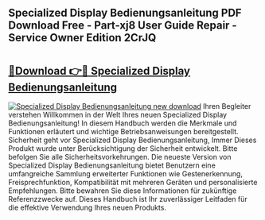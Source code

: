 ## Specialized Display Bedienungsanleitung PDF Download Free - Part-xj8 User Guide Repair - Service Owner Edition 2CrJQ

# <h2><a href="http://df4ktr1.blite.top/?on=Specialized+Display+Bedienungsanleitung">🔗Download 👉🔴 Specialized Display Bedienungsanleitung</a></h2>

[![Specialized Display Bedienungsanleitung new download](https://i.imgur.com/lujVjoI.png)](http://df4ktr1.blite.top/?on=Specialized+Display+Bedienungsanleitung)
Ihren Begleiter verstehen Willkommen in der Welt Ihres neuen Specialized Display Bedienungsanleitung! In diesem Handbuch werden die Merkmale und Funktionen erläutert und wichtige Betriebsanweisungen bereitgestellt. Sicherheit geht vor Specialized Display Bedienungsanleitung, Immer Dieses Produkt wurde unter Berücksichtigung der Sicherheit entwickelt. Bitte befolgen Sie alle Sicherheitsvorkehrungen. Die neueste Version von Specialized Display Bedienungsanleitung bietet Benutzern eine umfangreiche Sammlung erweiterter Funktionen wie Gestenerkennung, Freisprechfunktion, Kompatibilität mit mehreren Geräten und personalisierte Empfehlungen. Bitte bewahren Sie diese Informationen für zukünftige Referenzzwecke auf. Dieses Handbuch ist Ihr zuverlässiger Leitfaden für die effektive Verwendung Ihres neuen Produkts.
